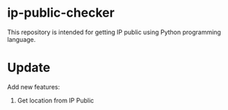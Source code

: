 # ip-public-checker
This repository is intended for getting IP public using Python programming language.

# Update
Add new features:
1. Get location from IP Public
